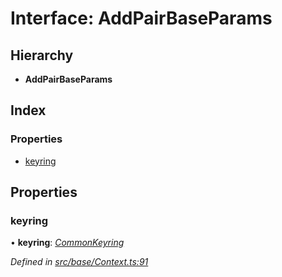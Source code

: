 # Interface: AddPairBaseParams

## Hierarchy

* **AddPairBaseParams**

## Index

### Properties

* [keyring](addpairbaseparams.md#keyring)

## Properties

###  keyring

• **keyring**: *[CommonKeyring](../globals.md#commonkeyring)*

*Defined in [src/base/Context.ts:91](https://github.com/PolymathNetwork/polymesh-sdk/blob/bf2b7a12/src/base/Context.ts#L91)*
